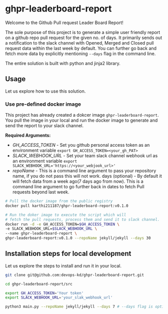 # ghpr-leaderboard-report 

Welcome to the Github Pull request Leader Board Report!

The sole purpose of this project is to generate a simple user friendly report on a github repo pull request for the given no. of days. It primarily sends out a notification to the slack channel with Opened, Merged and Closed pull request data within the last week by default. You can further go back and fetch more data by explicitly mentioning `--days` flag in the command line.

The entire solution is built with python and jinja2 library.

## Usage

Let us explore how to use this solution.

### Use pre-defined docker image

This project has already created a dokcer image `ghpr-leaderboard-report`. You pull the image in your local and run the docker image to generate and send the report to your slack channel.

**Required Arguments:**
* *GH_ACCESS_TOKEN* - Set you github personal access token as an environment variable 
    `export GH_ACCESS_TOKEN=<your_gh_PAT>`
* *SLACK_WEBHOOK_URL* - Set your team slack channel webhook url as an environment variable
    `export SLACK_WEBHOOK_URL='https://<your_webjook_url>'`
* *repoName* - This is a command line argument to pass your repository name, if you do not pass this will not work.
days (optional) - By default it will fetch data from a week ago(7 days ago from now). This is a command line argument to go further back in dates to fetch Pull requests beyond last week.

```bash
# Pull the docker image from the public registry
docker pull karthi211187/ghpr-leaderboard-report:v0.1.0

# Run the doker image to execute the script which will
# fetch the pull requests, process them and send it to slack channel.
docker run -d -e GH_ACCESS_TOKEN=$GH_ACCESS_TOKEN \
-e SLACK_WEBHOOK_URL=$SLACK_WEBHOOK_URL \
--name ghpr-leaderboard-report \
ghpr-leaderboard-report:v0.1.0 --repoName jekyll/jekyll --days 30
```

## Installation steps for local development

Let us explore the steps to install and run it in your local.

```bash
git clone git@github.com:devops-kd/ghpr-leaderboard-report.git

cd ghpr-leaderboard-report/src

export GH_ACCESS_TOKEN='Your token'
export SLACK_WEBHOOK_URL='your_slak_webhook_url'

python3 main.py --repoName jekyll/jekyll --days 7 # --days flag is optional

```

